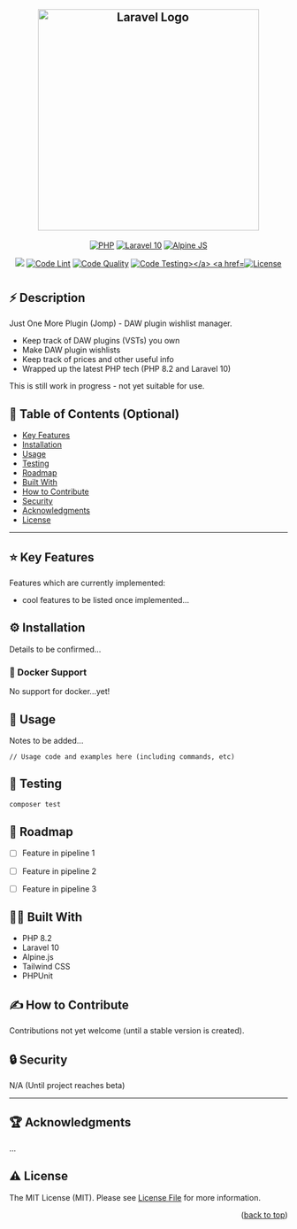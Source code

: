<h2 align="center">
    <a href="#" target="_blank">
        <img src="https://raw.githubusercontent.com/laravel/art/master/logo-lockup/5%20SVG/2%20CMYK/1%20Full%20Color/laravel-logolockup-cmyk-red.svg" width="400" alt="Laravel Logo">
    </a>
</h2>
<a name="readme-top"></a>

<p align="center">
    <a href=""><img src="https://img.shields.io/badge/PHP-8-777BB4?style=for-the-badge&logo=php&logoColor=white" alt="PHP"</img></a>
    <a href=""><img src="https://img.shields.io/badge/Laravel-FF2D20?style=for-the-badge&logo=laravel&logoColor=white" alt="Laravel 10"</img></a>
    <a href=""><img src="https://img.shields.io/badge/Alpine%20JS-8BC0D0?style=for-the-badge&logo=alpinedotjs&logoColor=black" alt="Alpine JS"</img></a>
</p>

<p align="center">
    <a href="https://codecov.io/gh/harricoder/jomp"><img src="https://codecov.io/gh/harricoder/jomp/branch/main/graph/badge.svg?token=N7ZQ36DJ7Q"/></a>
    <a href="https://github.com/harricoder/jomp/actions?query=workflow%3ALint Code+branch%3Amain"><img src="https://github.com/harricoder/jomp/workflows/Lint Code/badge.svg?branch=main" alt="Code Lint"></a>
    <a href="https://github.com/harricoder/jomp/actions?query=workflow%3ACode Quality+branch%3Amain"><img src="https://github.com/harricoder/jomp/workflows/Code Quality/badge.svg?branch=main" alt="Code Quality"></a>
    <a href="https://github.com/harricoder/jomp/actions?query=workflow%3ATest Code+branch%3Amain"><img src="https://github.com/harricoder/jomp/workflows/Test Code/badge.svg?branch=main" alt="Code Testing></a>
    <a href="https://packagist.org/packages/laravel/framework"><img src="https://img.shields.io/packagist/l/laravel/framework" alt="License"></a>
</p>

# <Your-Project-Title>

## ⚡️ Description

Just One More Plugin (Jomp) - DAW plugin wishlist manager.

- Keep track of DAW plugins (VSTs) you own
- Make DAW plugin wishlists
- Keep track of prices and other useful info
- Wrapped up the latest PHP tech (PHP 8.2 and Laravel 10)

This is still work in progress - not yet suitable for use.


## 📖 Table of Contents (Optional)

- [Key Features](#-key-features)
- [Installation](#-installation)
- [Usage](#-usage)
- [Testing](#-tesing)
- [Roadmap](#-roadmap)
- [Built With](#-built-with)
- [How to Contribute](#-how-to-contribute)
- [Security](#-security)
- [Acknowledgments](#-acknowledgments)
- [License](#-license)

---

## ⭐️ Key Features

Features which are currently implemented:

- cool features to be listed once implemented...


## ⚙️ Installation

Details to be confirmed...

### 🐳 Docker Support

No support for docker...yet!


## 🎯 Usage

Notes to be added...

```
// Usage code and examples here (including commands, etc)
```


## 🚧 Testing

```bash
composer test
```


## 🚀 Roadmap

- [ ] Feature in pipeline 1
- [ ] Feature in pipeline 2
- [ ] Feature in pipeline 3


## 👨‍💻 Built With

- PHP 8.2
- Laravel 10
- Alpine.js
- Tailwind CSS
- PHPUnit


## ✍️ How to Contribute

Contributions not yet welcome (until a stable version is created).


## 🔒 Security

N/A (Until project reaches beta)

---

## 🏆 Acknowledgments

...


## ⚠️ License

The MIT License (MIT). Please see [License File](LICENSE.md) for more information.

<p align="right">(<a href="#readme-top">back to top</a>)</p>
